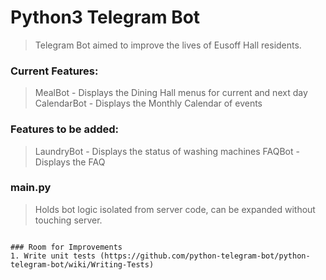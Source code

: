 # Python3 Telegram Bot 
> Telegram Bot aimed to improve the lives of Eusoff Hall residents.

### Current Features:
> MealBot - Displays the Dining Hall menus for current and next day
> CalendarBot - Displays the Monthly Calendar of events

### Features to be added:
> LaundryBot - Displays the status of washing machines
> FAQBot - Displays the FAQ

### main.py  
> Holds bot logic isolated from server code, can be expanded without touching server.


```

### Room for Improvements
1. Write unit tests (https://github.com/python-telegram-bot/python-telegram-bot/wiki/Writing-Tests)
